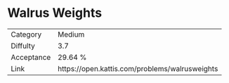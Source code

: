 # Walrus Weights

<table>
    <tr>
        <td>Category</td>
        <td>Medium</td>
    </tr>
    <tr>
        <td>Diffulty</td>
        <td>3.7</td>
    </tr>
    <tr>
        <td>Acceptance</td>
        <td>29.64 %</td>
    </tr>
    <tr>
        <td>Link</td>
        <td>https://open.kattis.com/problems/walrusweights</td>
    </tr>
</table>